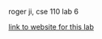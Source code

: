 roger ji, cse 110 lab 6

[link to website for this lab](https://rogerji110.github.io/lab6_cse110shop)

